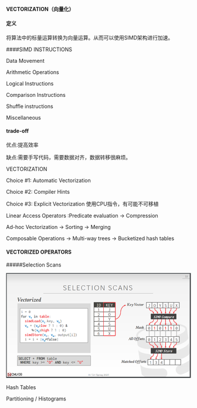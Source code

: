 #### VECTORIZATION（向量化）

#### 定义

将算法中的标量运算转换为向量运算。从而可以使用SIMD架构进行加速。

####SIMD INSTRUCTIONS 

Data Movement

Arithmetic Operations

Logical Instructions

Comparison Instructions

Shuffle instructions

Miscellaneous

#### trade-off

优点:提高效率

缺点:需要手写代码，需要数据对齐，数据转移很麻烦。

VECTORIZATION

 Choice #1: Automatic Vectorization  

Choice #2: Compiler Hints

 Choice #3: Explicit Vectorization 使用CPU指令，有可能不可移植





Linear Access Operators :Predicate evaluation → Compression 

Ad-hoc Vectorization → Sorting → Merging 

Composable Operations → Multi-way trees → Bucketized hash tables

#### VECTORIZED OPERATORS

#####Selection Scans

![](pic/SELECTIONSCANS.png)

Hash Tables 



Partitioning / Histograms

